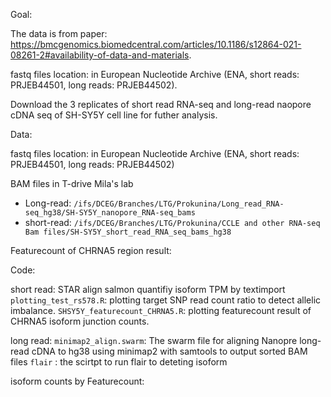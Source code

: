 Goal:

The data is from paper: https://bmcgenomics.biomedcentral.com/articles/10.1186/s12864-021-08261-2#availability-of-data-and-materials.

fastq files location: in European Nucleotide Archive (ENA, short reads: PRJEB44501, long reads: PRJEB44502).

Download the 3 replicates of short read RNA-seq and long-read naopore cDNA seq of SH-SY5Y cell line for futher analysis.

Data:

fastq files location: in European Nucleotide Archive (ENA, short reads: PRJEB44501, long reads: PRJEB44502)

BAM files in T-drive Mila's lab
  - Long-read: `/ifs/DCEG/Branches/LTG/Prokunina/Long_read_RNA-seq_hg38/SH-SY5Y_nanopore_RNA-seq_bams`
  - short-read: `/ifs/DCEG/Branches/LTG/Prokunina/CCLE and other RNA-seq Bam files/SH-SY5Y_short_read_RNA_seq_bams_hg38`

Featurecount of CHRNA5 region result:



Code:

short read:
  STAR align 
  salmon quantifiy isoform TPM by textimport
  `plotting_test_rs578.R`: plotting target SNP read count ratio to detect allelic imbalance.
  `SHSY5Y_featurecount_CHRNA5.R`: plotting featurecount result of CHRNA5 isoform junction counts.
  

long read:
  `minimap2_align.swarm`: The swarm file for aligning Nanopre long-read cDNA to hg38 using minimap2 with samtools to output sorted BAM files
  `flair` :  the scirtpt to run flair to deteting isoform  


isoform counts by Featurecount:


